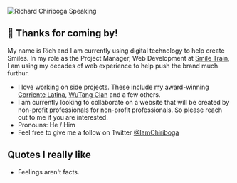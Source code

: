 ‍![Richard Chiriboga Speaking](https://pbs.twimg.com/profile_banners/38776921/1539190837/1500x500)


## 👋 Thanks for coming by!

My name is Rich and I am currently using digital technology to help create Smiles. In my role as the Project Manager, Web Development at [Smile Train](https://smiletrain.org/), I am using my decades of web experience to help push the brand much furthur. 

* I love working on side projects. These include my award-winning [Corriente Latina](https://corrientelatina.com/), [WuTang Clan](https://wutangclan.net/) and a few others.
* I am currently looking to collaborate on a website that will be created by non-profit professionals for non-profit professionals. So please reach out to me if you are interested.
* Pronouns: He / Him
* Feel free to give me a follow on Twitter [@IamChiriboga](https://twitter.com/iamchiriboga)

## Quotes I really like

* Feelings aren't facts.
